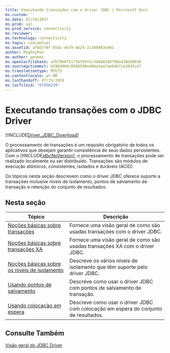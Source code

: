```yaml
---
title: Executando transações com o driver JDBC | Microsoft Docs
ms.custom: ''
ms.date: 01/19/2017
ms.prod: sql
ms.prod_service: connectivity
ms.reviewer: ''
ms.technology: connectivity
ms.topic: conceptual
ms.assetid: afbb776f-05dc-4e79-bb25-2c340483e401
author: MightyPen
ms.author: genemi
ms.openlocfilehash: afb7968f5173bf69fec3d4b0204798a430d49930
ms.sourcegitcommit: b2464064c0566590e486a3aafae6d67ce2645cef
ms.translationtype: MTE75
ms.contentlocale: pt-BR
ms.lasthandoff: 07/15/2019
ms.locfileid: "67956219"
---
```

# <a name="performing-transactions-with-the-jdbc-driver"></a>Executando transações com o JDBC Driver
[!INCLUDE[Driver_JDBC_Download](../../includes/driver_jdbc_download.md)]

  O processamento de transações é um requisito obrigatório de todos os aplicativos que desejam garantir consistência de seus dados persistentes. Com o [!INCLUDE[jdbcNoVersion](../../includes/jdbcnoversion_md.md)], o processamento de transações pode ser realizado localmente ou ser distribuído. Transações são módulos de execução atômicos, consistentes, isolados e duráveis (ACID).  
  
 Os tópicos nesta seção descrevem como o driver JDBC oferece suporte a transações inclusive níveis de isolamento, pontos de salvamento de transação e retenção do conjunto de resultados.  
  
## <a name="in-this-section"></a>Nesta seção  
  
|Tópico|Descrição|  
|-----------|-----------------|  
|[Noções básicas sobre transações](../../connect/jdbc/understanding-transactions.md)|Fornece uma visão geral de como são usadas transações com o driver JDBC.|  
|[Noções básicas sobre transações XA](../../connect/jdbc/understanding-xa-transactions.md)|Fornece uma visão geral de como são usadas transações XA com o driver JDBC.|  
|[Noções básicas sobre os níveis de isolamento](../../connect/jdbc/understanding-isolation-levels.md)|Descreve os vários níveis de isolamento que têm suporte pelo driver JDBC.|  
|[Usando pontos de salvamento](../../connect/jdbc/using-savepoints.md)|Descreve como usar o driver JDBC com pontos de salvamento de transação.|  
|[Usando colocação em espera](../../connect/jdbc/using-holdability.md)|Descreve como usar o driver JDBC com colocação em espera do conjunto de resultados.|  
  
## <a name="see-also"></a>Consulte Também  
 [Visão geral do JDBC Driver](../../connect/jdbc/overview-of-the-jdbc-driver.md)  
  
  
